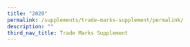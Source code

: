 ```yaml
---
title: "2020"
permalink: /supplements/trade-marks-supplement/permalink/
description: ""
third_nav_title: Trade Marks Supplement
---
```

